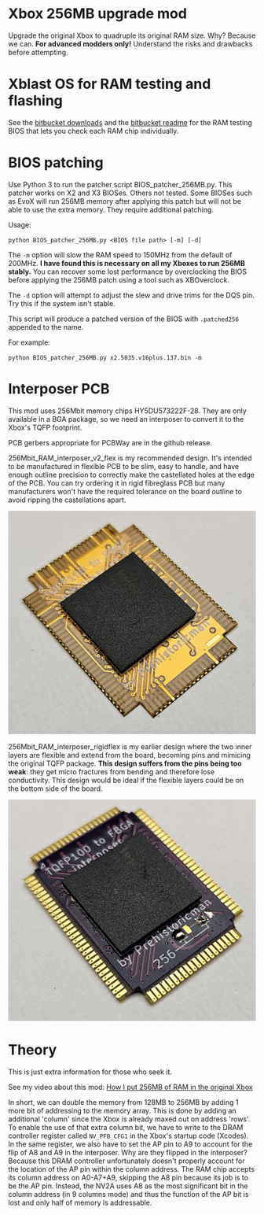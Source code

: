 # Xbox 256MB upgrade mod

Upgrade the original Xbox to quadruple its original RAM size. Why? Because we can. **For advanced modders only!** Understand the risks and drawbacks before attempting.

# Xblast OS for RAM testing and flashing

See the [bitbucket downloads](https://bitbucket.org/prehistoricman/lpcmod_os/downloads/) and the [bitbucket readme](https://bitbucket.org/prehistoricman/lpcmod_os/src/master/README.md) for the RAM testing BIOS that lets you check each RAM chip individually.

# BIOS patching

Use Python 3 to run the patcher script BIOS_patcher_256MB.py. This patcher works on X2 and X3 BIOSes. Others not tested. Some BIOSes such as EvoX will run 256MB memory after applying this patch but will not be able to use the extra memory. They require additional patching.

Usage:

    python BIOS_patcher_256MB.py <BIOS file path> [-m] [-d]

The `-m` option will slow the RAM speed to 150MHz from the default of 200MHz. **I have found this is necessary on all my Xboxes to run 256MB stably.** You can recover some lost performance by overclocking the BIOS before applying the 256MB patch using a tool such as XBOverclock.

The `-d` option will attempt to adjust the slew and drive trims for the DQS pin. Try this if the system isn't stable.

This script will produce a patched version of the BIOS with `.patched256` appended to the name.

For example:

    python BIOS_patcher_256MB.py x2.5035.v16plus.137.bin -m

# Interposer PCB

This mod uses 256Mbit memory chips HY5DU573222F-28. They are only available in a BGA package, so we need an interposer to convert it to the Xbox's TQFP footprint.

PCB gerbers appropriate for PCBWay are in the github release.

256Mbit_RAM_interposer_v2_flex is my recommended design. It's intended to be manufactured in flexible PCB to be slim, easy to handle, and have enough outline precision to correctly make the castellated holes at the edge of the PCB. You can try ordering it in rigid fibreglass PCB but many manufacturers won't have the required tolerance on the board outline to avoid ripping the castellations apart.

![256Mbit_RAM_interposer_v2_flex](256Mbit_RAM_interposer_v2_flex/photo.jpg)

256Mbit_RAM_interposer_rigidflex is my earlier design where the two inner layers are flexible and extend from the board, becoming pins and mimicing the original TQFP package. **This design suffers from the pins being too weak**: they get micro fractures from bending and therefore lose conductivity. This design would be ideal if the flexible layers could be on the bottom side of the board.

![256Mbit_RAM_interposer_rigidflex](256Mbit_RAM_interposer_rigidflex/photo.jpg)

# Theory

This is just extra information for those who seek it.

See my video about this mod: [How I put 256MB of RAM in the original Xbox](https://www.youtube.com/watch?v=1idSEhUT4PM)

In short, we can double the memory from 128MB to 256MB by adding 1 more bit of addressing to the memory array. This is done by adding an additional 'column' since the Xbox is already maxed out on address 'rows'. To enable the use of that extra column bit, we have to write to the DRAM controller register called `NV_PFB_CFG1` in the Xbox's startup code (Xcodes). In the same register, we also have to set the AP pin to A9 to account for the flip of A8 and A9 in the interposer. Why are they flipped in the interposer? Because this DRAM controller unfortunately doesn't properly account for the location of the AP pin within the column address. The RAM chip accepts its column address on A0-A7+A9, skipping the A8 pin because its job is to be the AP pin. Instead, the NV2A uses A8 as the most significant bit in the column address (in 9 columns mode) and thus the function of the AP bit is lost and only half of memory is addressable.
